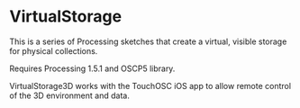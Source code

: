 VirtualStorage
==============

This is a series of Processing sketches that create a virtual, visible storage for physical collections. 

Requires Processing 1.5.1 and OSCP5 library.

VirtualStorage3D works with the TouchOSC iOS app to allow remote control of the 3D environment and data.
